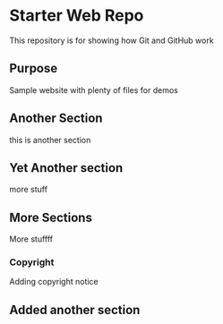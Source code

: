 # Starter Web Repo

This repository is for showing how Git and GitHub work

## Purpose

Sample website with plenty of files for demos

## Another Section

this is another section

## Yet Another section
more stuff

## More Sections
More stuffff

### Copyright

Adding copyright notice

## Added another section
